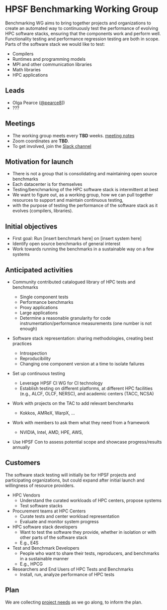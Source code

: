 # HPSF Benchmarking Working Group

Benchmarking WG aims to bring together projects and organizations 
to create an automated way to 
continuously test the performance of evolving HPC software stacks, 
ensuring that the components work and perform well.
Functionality testing and performance regression testing are both in scope.
Parts of the software stack we would like to test:
* Compilers
* Runtimes and programming models
* MPI and other communication libraries
* Math libraries
* HPC applications
  

## Leads

* Olga Pearce ([@pearce8](https://github.com/pearce8)])
* ???


## Meetings

* The working group meets every **TBD** weeks. [meeting notes](https://docs.google.com/document/d/13edPtYo5hPpbFg7PO71v8RMGJByJRb1fUY1JPuwshkA/edit?usp=sharing)
* Zoom coordinates are **TBD**.
* To get involved, join the [Slack channel](https://hpsf.slack.com/archives/C08NKKL97NZ)


## Motivation for launch

* There is not a group that is consolidating and maintaining open source benchmarks
* Each datacenter is for themselves
* Testing/benchmarking of the HPC software stack is intermittent at best
* We want to figure out, as a working group, how we can pull together resources to support and maintain continuous testing,
* with the purpose of testing the performance of the software stack as it evolves (compilers, libraries).


## Initial objectives

* First goal: Run [insert benchmark here] on [insert system here]
* Identify open source benchmarks of general interest
* Work towards running the benchmarks in a sustainable way on a few systems


## Anticipated activities

* Community contributed catalogued library of HPC tests and benchmarks
  * Single component tests
  * Performance benchmarks
  * Proxy applications
  * Large applications
  * Determine a reasonable granularity for code instrumentation/performance measurements (one number is not enough)

* Software stack representation: sharing methodologies, creating best practices
  * Introspection
  * Reproducibility
  * Changing one component version at a time to isolate failures

* Set up continuous testing
  * Leverage HPSF CI WG for CI technology
  * Establish testing on different platforms, at different HPC facilities (e.g., ALCF, OLCF, NERSC), and academic centers (TACC, NCSA)
 
* Work with projects on the TAC to add relevant benchmarks
  * Kokkos, AMReX, WarpX, ...

* Work with members to ask them what they need from a framework
  * NVIDIA, Intel, AMD, HPE, AWS,
 
* Use HPSF Con to assess potential scope and showcase progress/results annually


## Customers

The software stack testing will initially be for HPSF projects and participating organizations, 
but could expand after initial launch and willingness of resource providers.
* HPC Vendors 
  * Understand the curated workloads of HPC centers, propose systems
  * Test software stacks
* Procurement teams at HPC Centers 
  * Curate tests and center workload representation
  * Evaluate and monitor system progress
* HPC software stack developers
  * Want to test the software they provide, whether in isolation or with other parts of the software stack
  * E.g., E4S
* Test and Benchmark Developers 
  * People who want to share their tests, reproducers, and benchmarks in a sustainable manner
  * E.g., HPCG
* Researchers and End Users of HPC Tests and Benchmarks
  * Install, run, analyze performance of HPC tests


## Plan

We are collecting [project needs](project-needs) as we go along, to inform the plan.

